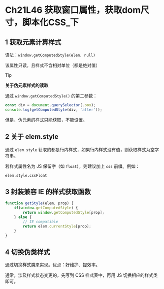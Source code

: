 # Ch21L46 获取窗口属性，获取dom尺寸，脚本化CSS_下



## 1 获取元素计算样式

语法：`window.getComputedStyle(elem, null)`

该属性只读，且样式不含相对单位（都是绝对值）

> [!tip]
>
> **关于伪元素样式的读取**
>
> 通过 `window.getComputedStyle()` 的第二参数：
>
> ```js
> const div = document.querySelector(.box);
> console.log(getComputedStyle(div, 'after'));
> ```
>
> 但是，伪元素的样式只能获取，不能设置。



## 2 关于 elem.style

通过 `elem.style` 获取的都是行内样式，如果行内样式没有值，则获取样式为空字符串。

若样式属性名为 JS 保留字（如 `float`），则建议加上 `css` 前缀。例如：

`elem.style.cssFloat`



## 3 封装兼容 IE 的样式获取函数

```js
function getStyle(elem, prop) {
    if(window.getComputedStyle) {
        return window.getComputedStyle[prop];
    } else {
        // IE compatible
        return elem.currentStyle[prop];
    }
}
```



## 4 切换伪类样式

通过切换样式类来实现。优点：好维护、提效率。

通常，涉及样式状态变更的，先写到 CSS 样式表中，再用 JS 切换相应的样式类即可。
